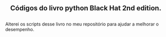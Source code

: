 <div align="center">
<h2>Códigos do livro python Black Hat 2nd edition.<h2>
</div>

Alterei os scripts desse livro no meu repositório para ajudar a melhorar o desempenho.